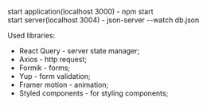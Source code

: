 start application(localhost 3000) - npm start   
start server(localhost 3004) - json-server --watch db.json 

Used libraries:
- React Query - server state manager;
- Axios - http request;
- Formik - forms;
- Yup - form validation;
- Framer motion - animation;
- Styled components - for styling components;


